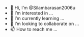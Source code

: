 - 👋 Hi, I’m @Silambarasan2006u
- 👀 I’m interested in ...
- 🌱 I’m currently learning ...
- 💞️ I’m looking to collaborate on ...
- 📫 How to reach me ...

<!---
Silambarasan2006u/Silambarasan2006u is a ✨ special ✨ repository because its `README.md` (this file) appears on your GitHub profile.
You can click the Preview link to take a look at your changes.
--->
